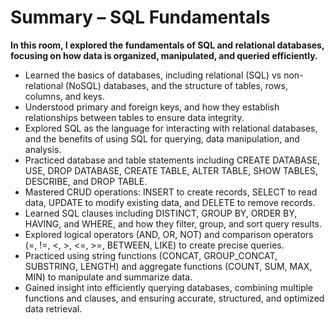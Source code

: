 # Summary – SQL Fundamentals

**In this room, I explored the fundamentals of SQL and relational databases, focusing on how data is organized, manipulated, and queried efficiently.**

- Learned the basics of databases, including relational (SQL) vs non-relational (NoSQL) databases, and the structure of tables, rows, columns, and keys.
- Understood primary and foreign keys, and how they establish relationships between tables to ensure data integrity.
- Explored SQL as the language for interacting with relational databases, and the benefits of using SQL for querying, data manipulation, and analysis.
- Practiced database and table statements including CREATE DATABASE, USE, DROP DATABASE, CREATE TABLE, ALTER TABLE, SHOW TABLES, DESCRIBE, and DROP TABLE.
- Mastered CRUD operations: INSERT to create records, SELECT to read data, UPDATE to modify existing data, and DELETE to remove records.
- Learned SQL clauses including DISTINCT, GROUP BY, ORDER BY, HAVING, and WHERE, and how they filter, group, and sort query results.
- Explored logical operators (AND, OR, NOT) and comparison operators (=, !=, <, >, <=, >=, BETWEEN, LIKE) to create precise queries.
- Practiced using string functions (CONCAT, GROUP_CONCAT, SUBSTRING, LENGTH) and aggregate functions (COUNT, SUM, MAX, MIN) to manipulate and summarize data.
- Gained insight into efficiently querying databases, combining multiple functions and clauses, and ensuring accurate, structured, and optimized data retrieval.

